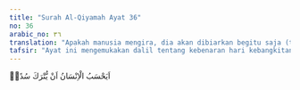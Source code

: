 ```yaml
---
title: "Surah Al-Qiyamah Ayat 36"
no: 36
arabic_no: ٣٦
translation: "Apakah manusia mengira, dia akan dibiarkan begitu saja (tanpa pertanggungjawaban)?"
tafsir: "Ayat ini mengemukakan dalil tentang kebenaran hari kebangkitan dengan menggunakan kalimat pertanyaan, yaitu apakah manusia dijadikan percuma begitu saja (tanpa pertanggungjawaban)? Apakah manusia diciptakan kemudian dibiarkan hidup seenaknya, tanpa ada perintah dan larangan dari Allah yang harus ditaatinya? Apakah setelah ia mati, Allah tidak meminta pertanggungjawaban hidupnya, di alam kubur dan di Padang Mahsyar kelak?\n\nAllah berfirman:\n\nSungguh, hari Kiamat itu akan datang, Aku merahasiakan (waktunya) agar setiap orang dibalas sesuai dengan apa yang telah dia usahakan. (thaha/20: 15)\n\nFirman Allah lainnya:\n\nDan Kami tidak menciptakan langit dan bumi dan apa yang ada di antara keduanya dengan sia-sia. Itu anggapan orang-orang kafir, maka celakalah orang-orang yang kafir itu karena mereka akan masuk neraka. (sad/38: 27)\n\nDalil yang terdapat di balik pengertian ayat ini adalah meyakinkan kepada manusia yang ragu tentang adanya hari kebangkitan, dan menolak atau membantah dengan keras orang yang mengingkarinya, baik karena kecerobohan, sikap keras kepala, atau hanya karena ingin mempermainkan ayat-ayat suci."
---
```

اَيَحْسَبُ الْاِنْسَانُ اَنْ يُّتْرَكَ سُدًىۗ
